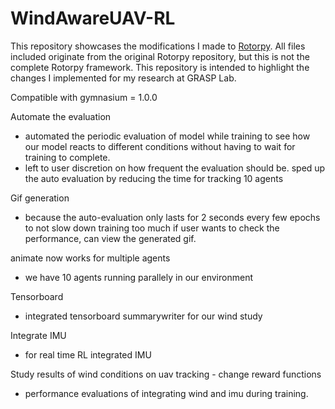 # WindAwareUAV-RL
This repository showcases the modifications I made to [Rotorpy](https://github.com/spencerfolk/rotorpy). All files included originate from the original Rotorpy repository, but this is not the complete Rotorpy framework. This repository is intended to highlight the changes I implemented for my research at GRASP Lab.


Compatible with gymnasium = 1.0.0 <br> 

Automate the evaluation <br>
- automated the periodic evaluation of model while training to see how our model reacts to different conditions without having to wait for training to complete.
- left to user discretion on how frequent the evaluation should be. sped up the auto evaluation by reducing the time for tracking 10 agents
  
Gif generation <br>
- because the auto-evaluation only lasts for 2 seconds every few epochs to not slow down training too much if user wants to check the performance, can view the generated gif.

animate now works for multiple agents <br>
- we have 10 agents running parallely in our environment

Tensorboard <br>
- integrated tensorboard summarywriter for our wind study

Integrate IMU <br>
- for real time RL integrated IMU

Study results of wind conditions on uav tracking - change reward functions <br>
- performance evaluations of integrating wind and imu during training.

